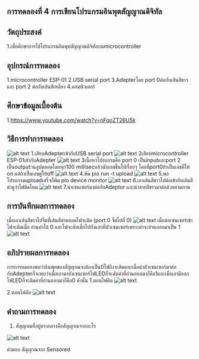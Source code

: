 ## การทดลองที่ 4 การเขียนโปรแกรมอินพุตสัญญาณดิจิทัล

## วัตถุประสงค์
1.เพื่อศึกษาการใช้โปรแกรมอินพุทสัญญาณดิจิทัลบนmicrocontroller

## อุปกรณ์การทดลอง
1.microcontroller ESP-01
2.USB serial port
3.Adepterโดย port 0ต่อกับเส้นสีขาว และ port 2 ต่อกับเส้นสีเหลือง
4.คอมพิวเตอร์

## ศึกษาข้อมูลเบื้องต้น
1.https://www.youtube.com/watch?v=nFqoZT26U5k

## วิธีการทำการทดลอง
![alt text](https://cdn.discordapp.com/attachments/337849529179308033/823923037723426836/unknown.png)
1.เสียบAdepterเข้ากับUSB serial port
![alt text](https://cdn.discordapp.com/attachments/337849529179308033/823923153708908584/unknown.png)
2เสียบmicrocontroller ESP-01เข้ากับAdepter
![alt text](https://cdn.discordapp.com/attachments/823924425152921641/823928844356026368/unknown.png)
3เนื้อหาโปรแกรมคือ port 0 เป็นinputและport 2 เป็นoutputวนลูปตลอดโดยทุก100 millisecแล้วนับเลขขึ้นไปเรื่อยๆ โดยที่port0ถ้าเป็นเลขคี่ให้ on แต่ถ้าเป็นเลขคู่ให้off
![alt text](https://cdn.discordapp.com/attachments/823924425152921641/823931201785692200/unknown.png)
4.พิม pio run -t upload
![alt text](https://cdn.discordapp.com/attachments/823924425152921641/823931483945041940/unknown.png)
5.พอโปรแกรมuploadเสร็จก็พิม pio device monitor
![alt text](https://cdn.discordapp.com/attachments/823924425152921641/823932928538705981/unknown.png)
6.เอาเส้นสีขาวไปต่อเข้ากับเส้นสีดำดูว่าไฟติดไหม
![alt text](https://cdn.discordapp.com/attachments/823924425152921641/823933602685255730/unknown.png)
7.นำเซนเซอร์มาต่อกับAdeptor และนำสายสีขาวมาต่อด้วยตามภาพ

## การบันทึกผลการทดลอง
เมื่อเอาเส้นสีขาวไปจิ้มที่เส้นสีดำหลอดไฟจะติด (port 0 จิ้มไปที่ 0)
![alt text](https://cdn.discordapp.com/attachments/823924425152921641/823933141788917760/unknown.png)
เมื่อต่อเซนเซอร์เข้า ไฟจะติดเมื่อ อ่านค่าได้ 0 และไฟจะดับเมื่อไปบังแสงที่ตัวเซนเซอร์เพราะค่าจะอ่านออกมาเป็น 1
![alt text](https://cdn.discordapp.com/attachments/823924425152921641/823934106886078504/unknown.png)

## อภิปรายผลการทดลอง
การการทดลองพบว่าอินพุทของสัญญาณจะต้องเป็น0ไฟถึงจะติดและเมื่อนำตัวเซนเซอร์มาต่อกับAdepterก็จะพบว่าเมื่อเอามาบังเซนเซอร์ไฟLEDก็จะดับค่าที่อ่านออกมาก็คือ1และเมื่อเอามืออกไฟLEDก็จะติดค่าที่อ่านออกมาก็คือ0 ดังนั้น
1.ตอนไฟติด
![alt text](https://cdn.discordapp.com/attachments/823924425152921641/823935515606777897/unknown.png)

2.ตอนไฟดับ
![alt text](https://cdn.discordapp.com/attachments/823924425152921641/823935743961071656/unknown.png)

## คำถามการทดลอง
1. สัญญาณที่อยู่ตรงกลางคือสัญญาณจากอะไร

![alt text](https://media.discordapp.net/attachments/823924425152921641/823944654906458122/unknown.png?width=535&height=670)

คำตอบ สัญญาณจาก Sensored
